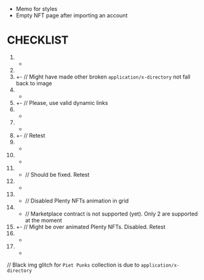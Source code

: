 - Memo for styles
- Empty NFT page after importing an account

# CHECKLIST

1. +
2.
3. +- // Might have made other broken `application/x-directory` not fall back to image
4. +
5. +- // Please, use valid dynamic links
6. +
7. +
8. +- // Retest
9. +
10. +
11. + // Should be fixed. Retest
12. +
13. + // Disabled Plenty NFTs animation in grid
14. - // Marketplace contract is not supported (yet). Only 2 are supported at the moment
15. +- // Might be over animated Plenty NFTs. Disabled. Retest
16. +
17. +

// Black img glitch for `Piet Punks` collection is due to `application/x-directory`
